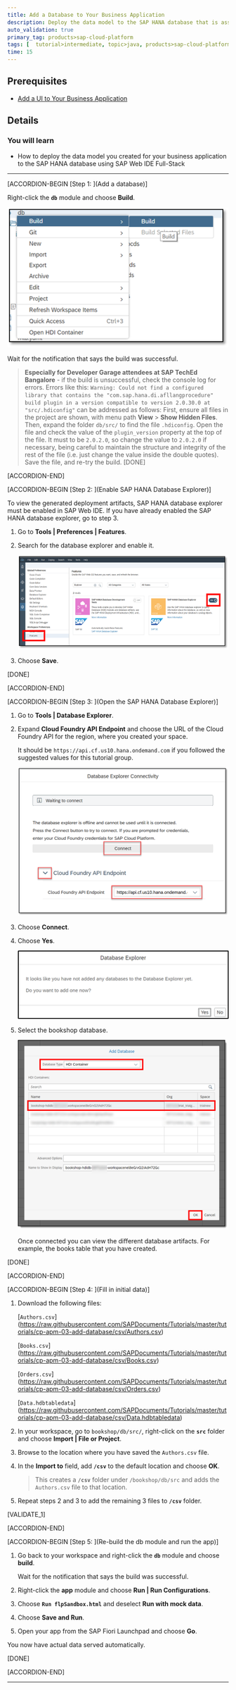 ```yaml
---
title: Add a Database to Your Business Application
description: Deploy the data model to the SAP HANA database that is associated with your enterprise or trial account.
auto_validation: true
primary_tag: products>sap-cloud-platform
tags: [  tutorial>intermediate, topic>java, products>sap-cloud-platform, products>sap-web-ide ]
time: 15
---
```


## Prerequisites  
 - [Add a UI to Your Business Application](https://www.sap.com/developer/tutorials/cp-apm-02-add-ui.html)

## Details
### You will learn  
  - How to deploy the data model you created for your business application to the SAP HANA database using SAP Web IDE Full-Stack

---

[ACCORDION-BEGIN [Step 1: ](Add a database)]

Right-click the **`db`** module and choose **Build**.

![Build the db module](build-db.png)

Wait for the notification that says the build was successful.

> **Especially for Developer Garage attendees at SAP TechEd Bangalore** - if the build is unsuccessful, check the console log for errors. Errors like this: `Warning: Could not find a configured library that contains the "com.sap.hana.di.afllangprocedure" build plugin in a version compatible to version 2.0.30.0 at "src/.hdiconfig"` can be addressed as follows:
> First, ensure all files in the project are shown, with menu path **View** > **Show Hidden Files**. Then, expand the folder `db/src/` to find the file `.hdiconfig`.
> Open the file and check the value of the `plugin_version` property at the top of the file. It must to be `2.0.2.0`, so change the value to `2.0.2.0` if necessary, being careful to maintain the structure and integrity of the rest of the file (i.e. just change the value inside the double quotes).
> Save the file, and re-try the build.
[DONE]

[ACCORDION-END]

[ACCORDION-BEGIN [Step 2: ](Enable SAP HANA Database Explorer)]

To view the generated deployment artifacts, SAP HANA database explorer must be enabled in SAP Web IDE. If you have already enabled the SAP HANA database explorer, go to step 3.

1. Go to **Tools | Preferences | Features**.

2. Search for the database explorer and enable it.

    ![Enable the database explorer](enable-database-explorer.png)

3. Choose **Save**.

[DONE]

[ACCORDION-END]

[ACCORDION-BEGIN [Step 3: ](Open the SAP HANA Database Explorer)]

1. Go to **Tools | Database Explorer**.

1. Expand **Cloud Foundry API Endpoint** and choose the URL of the Cloud Foundry API for the region, where you created your space.

    It should be `https://api.cf.us10.hana.ondemand.com` if you followed the suggested values for this tutorial group.

    ![Connect to the database](connect-database.png)

1. Choose **Connect**.

1. Choose **Yes**.

    ![Add a Database](database-explorer-popup.png)

1. Select the bookshop database.

    ![Add the database](add-database.png)

    Once connected you can view the different database artifacts. For example, the books table that you have created.

[DONE]

[ACCORDION-END]

[ACCORDION-BEGIN [Step 4: ](Fill in initial data)]

1. Download the following files:

    [`Authors.csv`] (https://raw.githubusercontent.com/SAPDocuments/Tutorials/master/tutorials/cp-apm-03-add-database/csv/Authors.csv)

    [`Books.csv`] (https://raw.githubusercontent.com/SAPDocuments/Tutorials/master/tutorials/cp-apm-03-add-database/csv/Books.csv)

    [`Orders.csv`] (https://raw.githubusercontent.com/SAPDocuments/Tutorials/master/tutorials/cp-apm-03-add-database/csv/Orders.csv)

    [`Data.hdbtabledata`] (https://raw.githubusercontent.com/SAPDocuments/Tutorials/master/tutorials/cp-apm-03-add-database/csv/Data.hdbtabledata)

2. In your workspace, go to `bookshop/db/src/`, right-click on the **`src`** folder and choose **Import | File or Project**.

3. Browse to the location where you have saved the `Authors.csv` file.

4. In the **Import to** field, add **`/csv`** to the default location and choose **OK**.

    >This creates a **`/csv`** folder under `/bookshop/db/src` and adds the `Authors.csv` file to that location.

5. Repeat steps 2 and 3 to add the remaining 3 files to **`/csv`** folder.  

[VALIDATE_1]

[ACCORDION-END]

[ACCORDION-BEGIN [Step 5: ](Re-build the db module and run the app)]

1. Go back to your workspace and right-click the **`db`** module and choose **build**.

    Wait for the notification that says the build was successful.

2. Right-click the **app** module and choose **Run | Run Configurations**.

3. Choose **`Run flpSandbox.html`** and deselect **Run with mock data**.

4. Choose **Save and Run**.

5. Open your app from the SAP Fiori Launchpad and choose **Go**.

You now have actual data served automatically.

[DONE]

[ACCORDION-END]

---
